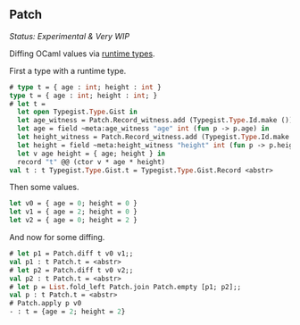 Patch
-----

*Status: Experimental & Very WIP*

Diffing OCaml values via [runtime types](https://github.com/dbuenzli/typegist).

First a type with a runtime type.

```ocaml
# type t = { age : int; height : int }
type t = { age : int; height : int; }
# let t =
  let open Typegist.Type.Gist in
  let age_witness = Patch.Record_witness.add (Typegist.Type.Id.make ()) Meta.empty in
  let age = field ~meta:age_witness "age" int (fun p -> p.age) in
  let height_witness = Patch.Record_witness.add (Typegist.Type.Id.make ()) Meta.empty in
  let height = field ~meta:height_witness "height" int (fun p -> p.height) in
  let v age height = { age; height } in
  record "t" @@ (ctor v * age * height)
val t : t Typegist.Type.Gist.t = Typegist.Type.Gist.Record <abstr>
```

Then some values.

```ocaml
let v0 = { age = 0; height = 0 }
let v1 = { age = 2; height = 0 }
let v2 = { age = 0; height = 2 }
```

And now for some diffing.

```ocaml
# let p1 = Patch.diff t v0 v1;;
val p1 : t Patch.t = <abstr>
# let p2 = Patch.diff t v0 v2;;
val p2 : t Patch.t = <abstr>
# let p = List.fold_left Patch.join Patch.empty [p1; p2];;
val p : t Patch.t = <abstr>
# Patch.apply p v0
- : t = {age = 2; height = 2}
```

